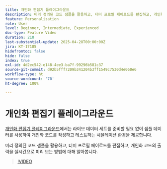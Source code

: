 ```yaml
---
title: 개인화 편집기 플레이그라운드
description: 미리 정의된 코드 샘플을 활용하고, 더미 프로필 페이로드를 편집하고, 개인화 코드의 출력을 실시간으로 미리 보는 방법에 대해 알아봅니다.
feature: Personalization
role: User
level: Beginner, Intermediate, Experienced
doc-type: Feature Video
duration: 210
last-substantial-update: 2025-04-28T00:00:00Z
jira: KT-17185
hidefromtoc: false
hide: false
index: true
exl-id: 4d2ec542-e148-4ee3-ba7f-99296b581c37
source-git-commit: d92b5fff7209b341204b3ff1549c7530d4e060e6
workflow-type: ht
source-wordcount: '70'
ht-degree: 100%

---
```


# 개인화 편집기 플레이그라운드

[개인화 편집기 플레이그라운드](https://experienceleague.adobe.com/ko/apps/journey-optimizer/ajo-personalization#)에서는 라이브 데이터 세트를 준비할 필요 없이 샘플 데이터를 사용하여 개인화 코드를 작성하고 테스트하는 시뮬레이션 환경을 제공합니다.

미리 정의된 코드 샘플을 활용하고, 더미 프로필 페이로드를 편집하고, 개인화 코드의 출력을 실시간으로 미리 보는 방법에 대해 알아봅니다.

>[!VIDEO](https://video.tv.adobe.com/v/3457868/?learn=on&enablevpops)

